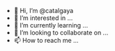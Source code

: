 - 👋 Hi, I’m @catalgaya
- 👀 I’m interested in ...
- 🌱 I’m currently learning ...
- 💞️ I’m looking to collaborate on ...
- 📫 How to reach me ...

<!---
catalgaya/catalgaya is a ✨ special ✨ repository because its `README.md` (this file) appears on your GitHub profile.
You can click the Preview link to take a look at your changes.
--->
